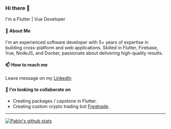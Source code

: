 ### Hi there 👋

<!--
**jonasreycian/jonasreycian** is a ✨ _special_ ✨ repository because its `README.md` (this file) appears on your GitHub profile.

Here are some ideas to get you started:

- 🔭 I’m currently working on ...
- 🌱 I’m currently learning ...
- 👯 I’m looking to collaborate on ...
- 🤔 I’m looking for help with ...
- 💬 Ask me about ...
- 📫 How to reach me: ...
- 😄 Pronouns: ...
- ⚡ Fun fact: ...
-->

I'm a Flutter | Vue Developer

#### 💬 About Me

I'm an experienced software developer with 5+ years of expertise in building cross-platform and web applications. Skilled in Flutter,
Firebase, Vue, NodeJS, and Docker, passionate about delivering high-quality results.

#### 📫 How to reach me

Leave message on my [LinkedIn](https://www.linkedin.com/in/jonasreycian/)

#### 👯 I'm looking to collaborate on

- Creating packages / capstone in Flutter.
- Creating custom crypto trading bot [Freqtrade](https://freqtrade.io/).

---

[![Pablo's github stats](https://github-readme-stats.vercel.app/api?username=jonasreycian&show_icons=true&theme=dark)](https://github.com/anuraghazra/github-readme-stats)
